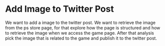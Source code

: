 # Add Image to Twitter Post

We want to add a image to the twitter post.
We want to retrieve the image from the ps store page, for that explore how the page is structured and how to retrieve the image when we access the game page.
After that analysis pick the image that is related to the game and publish it to the twitter post.
